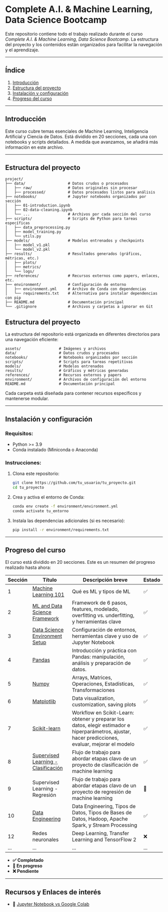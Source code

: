 # Complete A.I. & Machine Learning, Data Science Bootcamp

Este repositorio contiene todo el trabajo realizado durante el curso _Complete A.I. & Machine Learning, Data Science Bootcamp_. La estructura del proyecto y los contenidos están organizados para facilitar la navegación y el aprendizaje.

---

## **Índice**

1. [Introducción](#introducción)
2. [Estructura del proyecto](#estructura-del-proyecto)
3. [Instalación y configuración](#instalación-y-configuración)
4. [Progreso del curso](#progreso-del-curso)

---

## Introducción

Este curso cubre temas esenciales de Machine Learning, Inteligencia Artificial y Ciencia de Datos. Está dividido en 20 secciones, cada una con notebooks y scripts detallados. A medida que avanzamos, se añadirá más información en este archivo.

---

## Estructura del proyecto

```
project/
├── data/                   # Datos crudos o procesados
│   ├── raw/                # Datos originales sin procesar
│   ├── processed/          # Datos procesados listos para análisis
├── notebooks/              # Jupyter notebooks organizados por sección
│   ├── 01-introduction.ipynb
│   ├── 02-data-cleaning.ipynb
│   └── ...                 # Archivos por cada sección del curso
├── scripts/                # Scripts de Python para tareas específicas
│   ├── data_preprocessing.py
│   ├── model_training.py
│   └── utils.py
├── models/                 # Modelos entrenados y checkpoints
│   ├── model_v1.pkl
│   └── model_v2.pkl
├── results/                # Resultados generados (gráficos, métricas, etc.)
│   ├── plots/
│   ├── metrics/
│   └── logs/
├── references/             # Recursos externos como papers, enlaces, etc.
├── environment/            # Configuración de entorno
│   ├── environment.yml     # Archivo de Conda con dependencias
│   └── requirements.txt    # Alternativa para instalar dependencias con pip
├── README.md               # Documentación principal
└── .gitignore              # Archivos y carpetas a ignorar en Git
```

## Estructura del proyecto

La estructura del repositorio está organizada en diferentes directorios para una navegación eficiente:

```
assets/                 # Imágenes y archivos
data/                   # Datos crudos y procesados
notebooks/              # Notebooks organizados por sección
scripts/                # Scripts para tareas repetitivas
models/                 # Modelos entrenados
results/                # Gráficos y métricas generadas
references/             # Recursos externos y papers
environment/            # Archivos de configuración del entorno
README.md               # Documentación principal
```

Cada carpeta está diseñada para contener recursos específicos y mantenerse modular.

---

## Instalación y configuración

### Requisitos:

- Python >= 3.9
- Conda instalado (Miniconda o Anaconda)

### Instrucciones:

1. Clona este repositorio:
   ```bash
   git clone https://github.com/tu_usuario/tu_proyecto.git
   cd tu_proyecto
   ```
2. Crea y activa el entorno de Conda:
   ```bash
   conda env create -f environment/environment.yml
   conda activate tu_entorno
   ```
3. Instala las dependencias adicionales (si es necesario):
   ```bash
   pip install -r environment/requirements.txt
   ```

---

## Progreso del curso

El curso está dividido en 20 secciones. Este es un resumen del progreso realizado hasta ahora:

| Sección | Título                                                     | Descripción breve                                                                                                                                   | Estado |
| ------- | ---------------------------------------------------------- | --------------------------------------------------------------------------------------------------------------------------------------------------- | ------ |
| 1       | [Machine Learning 101](/docs/section_01.md)                | Qué es ML y tipos de ML                                                                                                                             | ✅     |
| 2       | [ML and Data Science Framework](/docs/section_02.md)       | Framework de 6 pasos, features, modelado, overfitting vs. underfitting, y herramientas clave                                                        | ✅     |
| 3       | [Data Science Environment Setup](/docs/section_03.md)      | Configuración de entornos, herramientas clave y uso de Jupyter Notebook                                                                             | ✅     |
| 4       | [Pandas](/docs/section_04.md)                              | Introducción y práctica con Pandas: manipulación, análisis y preparación de datos.                                                                  | ✅     |
| 5       | [Numpy](/docs/section_05.md)                               | Arrays, Matrices, Operaciones, Estadísticas, Transformaciones                                                                                       | ✅     |
| 6       | [Matplotlib](/docs/section_06.md)                          | Data visualization, customization, saving plots                                                                                                     | ✅     |
| 7       | [Scikit-learn](/docs/section_07.md)                        | Workflow en Scikit-Learn: obtener y preparar los datos, elegir estimador e hiperparámetros, ajustar, hacer predicciones, evaluar, mejorar el modelo | ✅     |
| 8       | [Supervised Learning - Clasificación](/docs/section_08.md) | Flujo de trabajo para abordar etapas clavo de un proyecto de clasificación de machine learning                                                      | ✅     |
| 9       | Supervised Learning - Regresión                            | Flujo de trabajo para abordar etapas clavo de un proyecto de regresión de machine learning                                                          | 🚧     |
| 10      | [Data Engineering](/docs/section_10.md)                    | Data Engineering, Tipos de Datos, Tipos de Bases de Datos, Hadoop, Apache Spark, y Stream Processing                                                | ✅     |
| 12      | Redes neuronales                                           | Deep Learning, Transfer Learning and TensorFlow 2                                                                                                   | ❌     |
| ...     | ...                                                        | ...                                                                                                                                                 | ...    |

- **✅ Completado**
- **🚧 En progreso**
- **❌ Pendiente**

---

## Recursos y Enlaces de interés

- 🔗 [Jupyter Notebook vs Google Colab](/docs/extra/jupyter-vs-colab.md)
